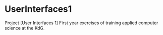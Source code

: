 # UserInterfaces1
Project [User Interfaces 1] First year exercises of training applied computer science at the KdG.
